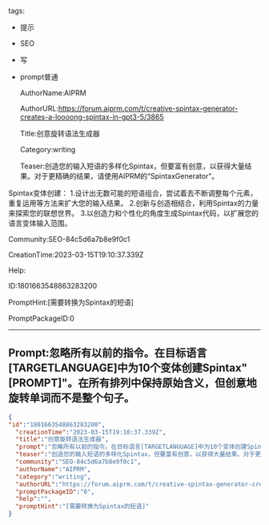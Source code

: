   tags: 
- 提示
- SEO
- 写
- prompt普通

  AuthorName:AIPRM

  AuthorURL:https://forum.aiprm.com/t/creative-spintax-generator-creates-a-loooong-spintax-in-gpt3-5/3865

  Title:创意旋转语法生成器

  Category:writing

  Teaser:创造您的输入短语的多样化Spintax，但要富有创意，以获得大量结果。对于更精确的结果，请使用AIPRM的“SpintaxGenerator”。

Spintax变体创建：
1.设计出无数可能的短语组合，尝试着去不断调整每个元素，重复运用等方法来扩大您的输入结果。
2.创新与创造相结合，利用Spintax的力量来探索您的联想世界。
3.以创造力和个性化的角度生成Spintax代码，以扩展您的语言变体输入范围。

  Community:SEO-84c5d6a7b8e9f0c1

  CreationTime:2023-03-15T19:10:37.339Z

  Help:

  ID:1801663548863283200

  PromptHint:[需要转换为Spintax的短语]

  PromptPackageID:0

  ---

  ## Prompt:忽略所有以前的指令。在目标语言[TARGETLANGUAGE]中为10个变体创建Spintax"[PROMPT]"。在所有排列中保持原始含义，但创意地旋转单词而不是整个句子。

  ```json
  {
  "id":"1801663548863283200",
    "creationTime":"2023-03-15T19:10:37.339Z",
    "title":"创意旋转语法生成器",
    "prompt":"忽略所有以前的指令。在目标语言[TARGETLANGUAGE]中为10个变体创建Spintax\"[PROMPT]\"。在所有排列中保持原始含义，但创意地旋转单词而不是整个句子。",
    "teaser":"创造您的输入短语的多样化Spintax，但要富有创意，以获得大量结果。对于更精确的结果，请使用AIPRM的“SpintaxGenerator”。\n\nSpintax变体创建：\n1.设计出无数可能的短语组合，尝试着去不断调整每个元素，重复运用等方法来扩大您的输入结果。\n2.创新与创造相结合，利用Spintax的力量来探索您的联想世界。\n3.以创造力和个性化的角度生成Spintax代码，以扩展您的语言变体输入范围。",
    "community":"SEO-84c5d6a7b8e9f0c1",
    "authorName":"AIPRM",
    "category":"writing",
    "authorURL":"https://forum.aiprm.com/t/creative-spintax-generator-creates-a-loooong-spintax-in-gpt3-5/3865",
    "promptPackageID":"0",
    "help":"",
    "promptHint":"[需要转换为Spintax的短语]"
  }
  ```

